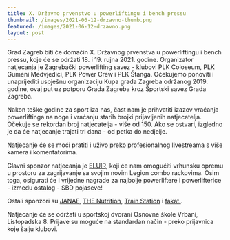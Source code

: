 ```yaml
---
title: X. Državno prvenstvo u powerliftingu i bench pressu
thumbnail: /images/2021-06-12-drzavno-thumb.png
featured: /images/2021-06-12-drzavno.png
layout: post
---
```


Grad Zagreb biti će domaćin X. Državnog prvenstva u powerliftingu i bench pressu, koje će se održati 18. i 19. rujna 2021. godine. Organizator natjecanja je Zagrebački powerlifting savez - klubovi PLK Coloseum, PLK Gumeni Medvjedići, PLK Power Crew i PLK Štanga. Očekujemo ponoviti i unaprijediti uspješnu organizaciju Kupa grada Zagreba održanog 2019. godine, ovaj put uz potporu Grada Zagreba kroz Sportski savez Grada Zagreba.

Nakon teške godine za sport iza nas, čast nam je prihvatiti izazov vraćanja powerliftinga na noge i vraćanju starih brojki prijavljenih natjecatelja. Očekuje se rekordan broj natjecatelja - više od 150. Ako se ostvari, izgledno je da će natjecanje trajati tri dana - od petka do nedjelje.

Natjecanje će se moći pratiti i uživo preko profesionalnog livestreama s više kamera i komentatorima.

Glavni sponzor natjecanja je <a href="https://www.eluir.hr" target="_blank">ELUIR</a>, koji će nam omogućiti vrhunsku opremu u prostoru za zagrijavanje sa svojim novim Legion combo rackovima. Osim toga, osigurati će i vrijedne nagrade za najbolje powerliftere i powerlifterice - između ostalog - SBD pojaseve!

Ostali sponzori su <a href="https://janaf.hr" target="_blank">JANAF</a>, <a href="https://www.the-nutrition.com/domov/sl/hr" target="_blank">THE Nutrition</a>, <a href="https://trainstation.com.hr" target="_blank">Train Station</a> i <a href="https://www.fakat.eu" target="_blank">fakat.</a>.

Natjecanje će se održati u sportskoj dvorani Osnovne škole Vrbani, Listopadska 8. Prijave su moguće na standardan način - preko prijavnica koje šalju klubovi.